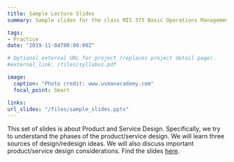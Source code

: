 ```yaml
---
title: Sample Lecture Slides
summary: Sample slides for the class MIS 373 Basic Operations Management.

tags: 
- Practice
date: "2019-11-04T00:00:00Z"

# Optional external URL for project (replaces project detail page).
#external_link: /files/syllabus.pdf

image:
  caption: "Photo credit: www.usmanacademy.com"
  focal_point: Smart

links:
url_slides: "/files/sample_slides.pptx"
---
```


This set of slides is about Product and Service Design. Specifically, we try to understand  the phases of the product/service design. We will learn three sources of design/redesign ideas. We will also discuss important product/service design considerations. Find the slides [here](/files/sample_slides.pptx).
